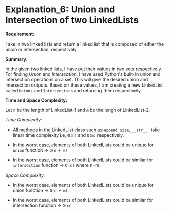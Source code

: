 # Explanation_6: Union and Intersection of two LinkedLists

**Requirement:**

Take in two linked lists and return a linked list that is composed of either the union or intersection, respectively.

**Summary:**

In the given two linked lists, I have put their values in two sets respectively. For finding *Union* and *Intersection*, I have used Python's built-in union and intersection operations on a set. This will give the desired union and intersection outputs. Based on these values, I am creating a new LinkedList called `Unions` and `Intersections` and returning them respectively.

**Time and Space Complexity:**

Let `n` be the length of LinkedList-1 and `m` be the lengh of LinkedList-2.

*Time Complexity:*

- All methods in the LinkedList class such as `append`, `size`, `__str__ ` take linear time complexity i.e, `O(n)` and `O(m)` respectively.

- In the worst case, elements of both LinkedLists could be unique for `union` function => `O(n + m)`

- In the worst case, elements of both LinkedLists could be similar for `intersection` function => `O(n)` where n=m.



*Space Complexity:*

- In the worst case, elements of both LinkedLists could be unique for union function => `O(n + m)`

- In the worst case, elements of both LinkedLists could be similar for intersection function => `O(n)`
